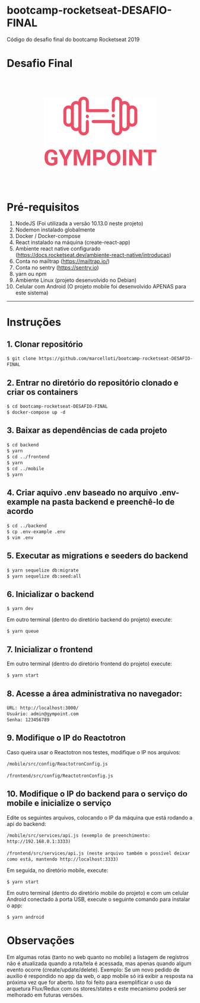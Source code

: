 # bootcamp-rocketseat-DESAFIO-FINAL
Código do desafio final do bootcamp Rocketseat 2019

# Desafio Final

<h1 align="center">
<br>
<a name="top" href="https://github.com/marcelloti/bootcamp-rocketseat-DESAFIO-FINAL.git"><img src="./frontend/src/assets/logo.svg"></a>
<br>
<br>
</h1>

# Pré-requisitos
                
1. NodeJS (Foi utilizada a versão 10.13.0 neste projeto)
2. Nodemon instalado globalmente
3. Docker / Docker-compose
4. React instalado na máquina (create-react-app)
5. Ambiente react native configurado (<https://docs.rocketseat.dev/ambiente-react-native/introducao>)
6. Conta no mailtrap (<https://mailtrap.io/>)
7. Conta no sentry (https://sentry.io)
8. yarn ou npm 
9. Ambiente Linux (projeto desenvolvido no Debian)
10. Celular com Android (O projeto mobile foi desenvolvido APENAS para este sistema)
----
                
# Instruções
## 1. Clonar repositório

```
$ git clone https://github.com/marcelloti/bootcamp-rocketseat-DESAFIO-FINAL

```

## 2. Entrar no diretório do repositório clonado e criar os containers
```
$ cd bootcamp-rocketseat-DESAFIO-FINAL
$ docker-compose up -d

```

## 3. Baixar as dependências de cada projeto
```
$ cd backend
$ yarn
$ cd ../frontend
$ yarn
$ cd ../mobile
$ yarn
```

## 4. Criar aquivo **.env** baseado no arquivo **.env-example** na pasta backend e preenchê-lo de acordo
```
$ cd ../backend 
$ cp .env-example .env
$ vim .env
```

## 5. Executar as migrations e seeders do backend
```
$ yarn sequelize db:migrate
$ yarn sequelize db:seed:all

```

## 6. Inicializar o backend
```
$ yarn dev

```

Em outro terminal (dentro do diretório backend do projeto) execute:
```
$ yarn queue

```

## 7. Inicializar o frontend
Em outro terminal (dentro do diretório frontend do projeto) execute:
```
$ yarn start

```

## 8. Acesse a área administrativa no navegador:
    URL: http://localhost:3000/
    Usuário: admin@gympoint.com
    Senha: 123456789

## 9. Modifique o IP do Reactotron
Caso queira usar o Reactotron nos testes, modifique o IP nos arquivos:

    /mobile/src/config/ReactotronConfig.js
    
    /frontend/src/config/ReactotronConfig.js
    
## 10. Modifique o IP do backend para o serviço do mobile e inicialize o serviço
Edite os seguintes arquivos, colocando o IP da máquina que está rodando a api do backend:

    /mobile/src/services/api.js (exemplo de preenchimento: http://192.168.0.1:3333)
    
    /frontend/src/services/api.js (neste arquivo também o possível deixar como está, mantendo http://localhost:3333)

Em seguida, no diretório mobile, execute:
    
```
$ yarn start

```

Em outro terminal (dentro do diretório mobile do projeto) e com um celular Android conectado à porta USB, execute o seguinte comando para instalar o app:
```
$ yarn android
```

# Observações

Em algumas rotas (tanto no web quanto no mobile) a listagem de registros
não é atualizada quando a rota/tela é acessada, mas apenas quando
algum evento ocorre (create/update/delete). Exemplo: Se um novo pedido de
auxílio é respondido no app da web, o app mobile só irá exibir a resposta
na próxima vez que for aberto.
Isto foi feito para exemplificar o uso da arquetura Flux/Redux com os stores/states
e este mecanismo poderá ser melhorado em futuras versões.
